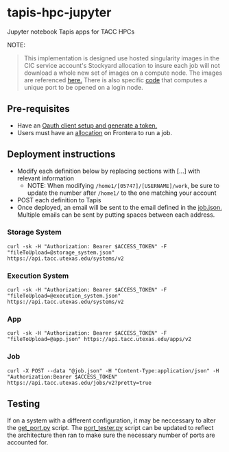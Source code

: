# tapis-hpc-jupyter
Jupyter notebook Tapis apps for TACC HPCs

NOTE:
> This implementation is designed use hosted singularity images in the CIC service account's Stockyard allocation to insure each job will not download a whole new set of images on a compute node. The images are referenced [here.](/frontera/src/wrapper.sh#L17) There is also specific [code](/frontera/src/get_port.py) that computes a unique port to be opened on a login node.  

## Pre-requisites
- Have an [Oauth client setup and generate a token.](https://tacc-cloud.readthedocs.io/projects/agave/en/latest/agave/introduction/tutorials.html#create-an-oauth-client)
- Users must have an [allocation](https://fronteraweb.tacc.utexas.edu/user-guide/admin/#check-your-allocation-status) on Frontera to run a job.

## Deployment instructions
- Modify each definition below by replacing sections with [...] with relevant information
    - NOTE: When modifying `/home1/[05747]/[USERNAME]/work`, be sure to update the number after `/home1/` to the one matching your account
- POST each definition to Tapis
- Once deployed, an email will be sent to the email defined in the [job.json.](/frontera/job.json) Multiple emails can be sent by putting spaces between each address. 

### Storage System
```curl -sk -H "Authorization: Bearer $ACCESS_TOKEN" -F "fileToUpload=@storage_system.json" https://api.tacc.utexas.edu/systems/v2```

### Execution System
```curl -sk -H "Authorization: Bearer $ACCESS_TOKEN" -F "fileToUpload=@execution_system.json" https://api.tacc.utexas.edu/systems/v2```

### App
```curl -sk -H "Authorization: Bearer $ACCESS_TOKEN" -F "fileToUpload=@app.json" https://api.tacc.utexas.edu/apps/v2```

### Job
```curl -X POST --data "@job.json" -H "Content-Type:application/json" -H "Authorization:Bearer $ACCESS_TOKEN" https://api.tacc.utexas.edu/jobs/v2?pretty=true```


## Testing
If on a system with a different configuration, it may be neccessary to alter the [get_port.py](/frontera/src/get_port.py) script.  The [port_tester.py](/frontera/src/port_tester.py) script can be updated to reflect the architecture then ran to make sure the necessary number of ports are accounted for.
